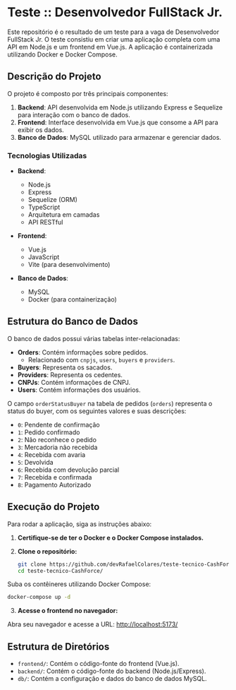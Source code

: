 # Teste :: Desenvolvedor FullStack Jr.

Este repositório é o resultado de um teste para a vaga de Desenvolvedor FullStack Jr. O teste consistiu em criar uma aplicação completa com uma API em Node.js e um frontend em Vue.js. A aplicação é containerizada utilizando Docker e Docker Compose.

## Descrição do Projeto

O projeto é composto por três principais componentes:

1. **Backend**: API desenvolvida em Node.js utilizando Express e Sequelize para interação com o banco de dados.
2. **Frontend**: Interface desenvolvida em Vue.js que consome a API para exibir os dados.
3. **Banco de Dados**: MySQL utilizado para armazenar e gerenciar dados.

### Tecnologias Utilizadas

- **Backend**:
  - Node.js
  - Express
  - Sequelize (ORM)
  - TypeScript
  - Arquitetura em camadas
  - API RESTful

- **Frontend**:
  - Vue.js
  - JavaScript
  - Vite (para desenvolvimento)

- **Banco de Dados**:
  - MySQL
  - Docker (para containerização)

## Estrutura do Banco de Dados

O banco de dados possui várias tabelas inter-relacionadas:

- **Orders**: Contém informações sobre pedidos.
  - Relacionado com `cnpjs`, `users`, `buyers` e `providers`.
- **Buyers**: Representa os sacados.
- **Providers**: Representa os cedentes.
- **CNPJs**: Contém informações de CNPJ.
- **Users**: Contém informações dos usuários.

O campo `orderStatusBuyer` na tabela de pedidos (`orders`) representa o status do buyer, com os seguintes valores e suas descrições:

- `0`: Pendente de confirmação
- `1`: Pedido confirmado
- `2`: Não reconhece o pedido
- `3`: Mercadoria não recebida
- `4`: Recebida com avaria
- `5`: Devolvida
- `6`: Recebida com devolução parcial
- `7`: Recebida e confirmada
- `8`: Pagamento Autorizado

## Execução do Projeto

Para rodar a aplicação, siga as instruções abaixo:

1. **Certifique-se de ter o Docker e o Docker Compose instalados.**

2. **Clone o repositório:**

   ```bash
   git clone https://github.com/devRafaelColares/teste-tecnico-CashForce.git
   cd teste-tecnico-CashForce/
   ```
Suba os contêineres utilizando Docker Compose:

   ```bash
   docker-compose up -d
   ```

3. **Acesse o frontend no navegador:**

Abra seu navegador e acesse a URL: [http://localhost:5173/](http://localhost:5173/)

## Estrutura de Diretórios

- `frontend/`: Contém o código-fonte do frontend (Vue.js).
- `backend/`: Contém o código-fonte do backend (Node.js/Express).
- `db/`: Contém a configuração e dados do banco de dados MySQL.
